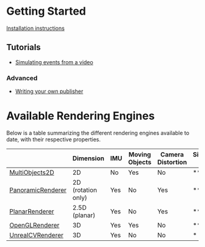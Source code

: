 # Getting Started

[Installation instructions](https://github.com/uzh-rpg/rpg_esim/wiki/Installation)

## Tutorials

- [Simulating events from a video](https://github.com/uzh-rpg/rpg_esim/wiki/Simulating-events-from-a-video)

### Advanced

- [Writing your own publisher](https://github.com/uzh-rpg/rpg_esim/wiki/Writing-your-own-publisher)

# Available Rendering Engines

Below is a table summarizing the different rendering engines available to date, with their respective properties.

|                   | Dimension          | IMU | Moving Objects | Camera Distortion | Simulation speed |
|-------------------|--------------------|-----|----------------|-------------------|------------------|
| [MultiObjects2D](https://github.com/uzh-rpg/rpg_esim/wiki/Multi-Objects-2D-renderer)    | 2D                 | No  | Yes            | No                |  ***             |
| [PanoramicRenderer](https://github.com/uzh-rpg/rpg_esim/wiki/Panoramic-Renderer) | 2D (rotation only) | Yes | No             | Yes               | ****             |
|  [PlanarRenderer](https://github.com/uzh-rpg/rpg_esim/wiki/Planar-Renderer)   | 2.5D (planar)      | Yes | No             | Yes               | ****             |
| [OpenGLRenderer](https://github.com/uzh-rpg/rpg_esim/wiki/3D-OpenGL-Rendering-Engine)    | 3D                 | Yes | Yes            | No                | *****            |
| [UnrealCVRenderer](https://github.com/uzh-rpg/rpg_esim/wiki/Photorealistic-Rendering-Engine-based-on-Unreal-Engine)  | 3D                 | Yes | No             | No                | *                |
